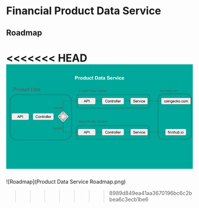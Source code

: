 # Financial Product Data Service

## Roadmap

<<<<<<< HEAD
![Roadmap](product_data_service_roadmap.png)
=======
![Roadmap](Product Data Service Roadmap.png)
>>>>>>> 8989d849ea41aa3670196bc6c2bbea6c3ecb1be6
